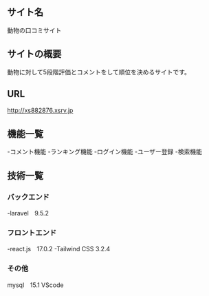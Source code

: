 ## サイト名
動物の口コミサイト　

## サイトの概要
動物に対して5段階評価とコメントをして順位を決めるサイトです。

## URL
http://xs882876.xsrv.jp

## 機能一覧
-コメント機能 
-ランキング機能 
-ログイン機能
-ユーザー登録
-検索機能

## 技術一覧
### バックエンド
-laravel　9.5.2

### フロントエンド
-react.js　17.0.2
-Tailwind CSS  3.2.4

### その他
mysql　15.1
VScode

